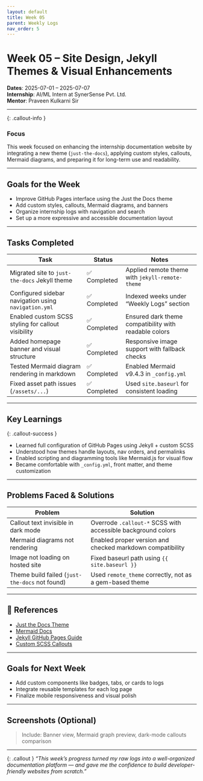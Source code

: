 ```yaml
---
layout: default
title: Week 05
parent: Weekly Logs
nav_order: 5
---
```


# Week 05 – Site Design, Jekyll Themes & Visual Enhancements

**Dates**: 2025-07-01 – 2025-07-07  
**Internship**: AI/ML Intern at SynerSense Pvt. Ltd.  
**Mentor**: Praveen Kulkarni Sir

---

{: .callout-info }
### Focus
This week focused on enhancing the internship documentation website by integrating a new theme (`just-the-docs`), applying custom styles, callouts, Mermaid diagrams, and preparing it for long-term use and readability.

---

## Goals for the Week

- Improve GitHub Pages interface using the Just the Docs theme
- Add custom styles, callouts, Mermaid diagrams, and banners
- Organize internship logs with navigation and search
- Set up a more expressive and accessible documentation layout

---

## Tasks Completed

| Task                                                  | Status       | Notes                                                           |
|-------------------------------------------------------|--------------|-----------------------------------------------------------------|
| Migrated site to `just-the-docs` Jekyll theme         | ✅ Completed  | Applied remote theme with `jekyll-remote-theme`                |
| Configured sidebar navigation using `navigation.yml`  | ✅ Completed  | Indexed weeks under “Weekly Logs” section                      |
| Enabled custom SCSS styling for callout visibility    | ✅ Completed  | Ensured dark theme compatibility with readable colors          |
| Added homepage banner and visual structure            | ✅ Completed  | Responsive image support with fallback checks                  |
| Tested Mermaid diagram rendering in markdown          | ✅ Completed  | Enabled Mermaid v9.4.3 in `_config.yml`                        |
| Fixed asset path issues (`/assets/...`)               | ✅ Completed  | Used `site.baseurl` for consistent loading                     |

---

## Key Learnings

{: .callout-success }
- Learned full configuration of GitHub Pages using Jekyll + custom SCSS
- Understood how themes handle layouts, nav orders, and permalinks
- Enabled scripting and diagramming tools like Mermaid.js for visual flow
- Became comfortable with `_config.yml`, front matter, and theme customization

---

## Problems Faced & Solutions

| Problem                                             | Solution                                                      |
|-----------------------------------------------------|---------------------------------------------------------------|
| Callout text invisible in dark mode                 | Overrode `.callout-*` SCSS with accessible background colors  |
| Mermaid diagrams not rendering                      | Enabled proper version and checked markdown compatibility     |
| Image not loading on hosted site                    | Fixed baseurl path using `{{ site.baseurl }}`                 |
| Theme build failed (`just-the-docs` not found)      | Used `remote_theme` correctly, not as a gem-based theme       |

---

## 📎 References

- [Just the Docs Theme](https://just-the-docs.com/)
- [Mermaid Docs](https://mermaid.js.org/)
- [Jekyll GitHub Pages Guide](https://docs.github.com/en/pages/setting-up-a-github-pages-site-with-jekyll)
- [Custom SCSS Callouts](https://just-the-docs.com/docs/customization/#callouts)

---

## Goals for Next Week

- Add custom components like badges, tabs, or cards to logs
- Integrate reusable templates for each log page
- Finalize mobile responsiveness and visual polish

---

## Screenshots (Optional)

> Include: Banner view, Mermaid graph preview, dark-mode callouts comparison

---

{: .callout }
_“This week’s progress turned my raw logs into a well-organized documentation platform — and gave me the confidence to build developer-friendly websites from scratch.”_
